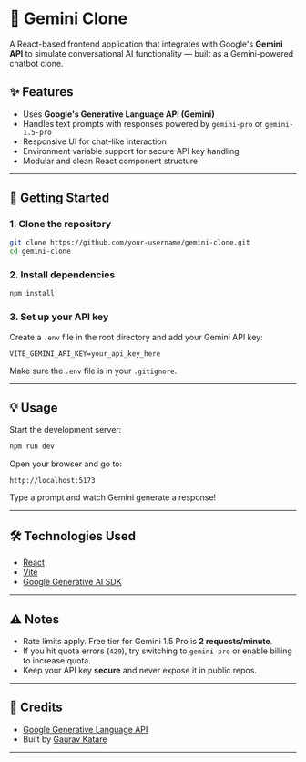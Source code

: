 
# 🌟 Gemini Clone

A React-based frontend application that integrates with Google's **Gemini API** to simulate conversational AI functionality — built as a Gemini-powered chatbot clone.

## ✨ Features

- Uses **Google's Generative Language API (Gemini)**
- Handles text prompts with responses powered by `gemini-pro` or `gemini-1.5-pro`
- Responsive UI for chat-like interaction
- Environment variable support for secure API key handling
- Modular and clean React component structure

---

## 🚀 Getting Started

### 1. Clone the repository

```bash
git clone https://github.com/your-username/gemini-clone.git
cd gemini-clone
```

### 2. Install dependencies

```bash
npm install
```

### 3. Set up your API key

Create a `.env` file in the root directory and add your Gemini API key:

```
VITE_GEMINI_API_KEY=your_api_key_here
```

Make sure the `.env` file is in your `.gitignore`.

---

## 💡 Usage

Start the development server:

```bash
npm run dev
```

Open your browser and go to:

```
http://localhost:5173
```

Type a prompt and watch Gemini generate a response!

---

## 🛠️ Technologies Used

- [React](https://react.dev/)
- [Vite](https://vitejs.dev/)
- [Google Generative AI SDK](https://www.npmjs.com/package/@google/generative-ai)

---

## ⚠️ Notes

- Rate limits apply. Free tier for Gemini 1.5 Pro is **2 requests/minute**.
- If you hit quota errors (`429`), try switching to `gemini-pro` or enable billing to increase quota.
- Keep your API key **secure** and never expose it in public repos.

---

## 🙌 Credits

- [Google Generative Language API](https://ai.google.dev/)
- Built by [Gaurav Katare](https://github.com/GGcodes2)

---
